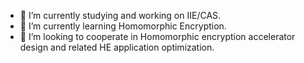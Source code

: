 - 🔭 I’m currently studying and working on IIE/CAS.
- 🌱 I’m currently learning Homomorphic Encryption.
- 👯 I’m looking to cooperate in Homomorphic encryption accelerator design and related HE application optimization.


